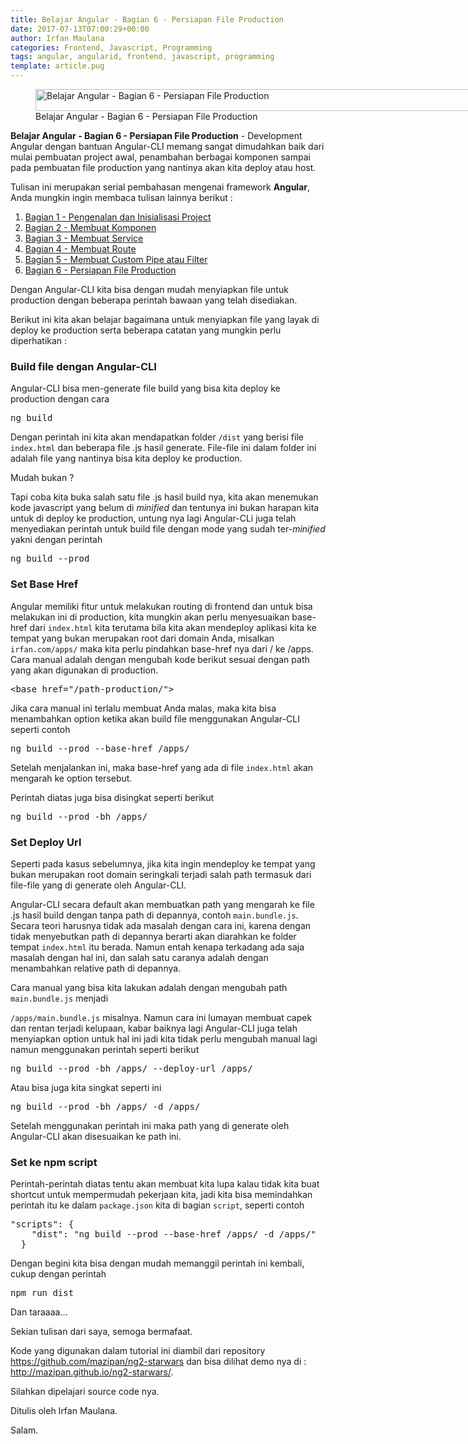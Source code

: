 ```yaml
---
title: Belajar Angular - Bagian 6 - Persiapan File Production
date: 2017-07-13T07:00:29+00:00
author: Irfan Maulana
categories: Frontend, Javascript, Programming
tags: angular, angularid, frontend, javascript, programming
template: article.pug
---
```

<figure style="width: 825px" class="wp-caption aligncenter"><img src="https://mazipan.github.io/wp-contents/images/belajar-angular-bagian-6-mazipanneh.jpg" alt="Belajar Angular - Bagian 6 - Persiapan File Production" width="825" height="35" /><figcaption class="wp-caption-text">Belajar Angular - Bagian 6 - Persiapan File Production</figcaption></figure> 

**Belajar Angular - Bagian 6 - Persiapan File Production** - Development Angular dengan bantuan Angular-CLI memang sangat dimudahkan baik dari mulai pembuatan project awal, penambahan berbagai komponen sampai pada pembuatan file production yang nantinya akan kita deploy atau host.

<span class="more"></span>

Tulisan ini merupakan serial pembahasan mengenai framework **Angular**, Anda mungkin ingin membaca tulisan lainnya berikut :

  1. <a title="belajar-angular-bagian-1-pengenalan-dan-inisialisasi-project" href="https://mazipanneh.com/blog/2017/05/belajar-angular-bagian-1-pengenalan-dan-inisialisasi-project/" target="_blank" rel="noopener noreferrer">Bagian 1 - Pengenalan dan Inisialisasi Project</a>
  2. <a title="belajar-angular-bagian-2-membuat-komponen" href="http://mazipanneh.com/blog/2017/05/belajar-angular-bagian-2-membuat-komponen/" target="_blank" rel="noopener noreferrer">Bagian 2 - Membuat Komponen</a>
  3. <a title="belajar-angular-bagian-3-membuat-service" href="https://mazipanneh.com/blog/2017/05/belajar-angular-bagian-3-membuat-service/" target="_blank" rel="noopener noreferrer">Bagian 3 - Membuat Service</a>
  4. <a title="belajar-angular-bagian-4-membuat-route" href="http://mazipanneh.com/blog/2017/06/belajar-angular-bagian-4-membuat-route/" target="_blank" rel="noopener noreferrer">Bagian 4 - Membuat Route</a>
  5. <a title="belajar-angular-bagian-5-membuat-custom-pipe-atau-filter" href="http://mazipanneh.com/blog/2017/06/belajar-angular-bagian-5-membuat-custom-pipe-atau-filter/" target="_blank" rel="noopener noreferrer">Bagian 5 - Membuat Custom Pipe atau Filter</a>
  6. <a title="belajar-angular-bagian-6-persiapan-file-production" href="http://mazipanneh.com/blog/2017/07/belajar-angular-bagian-6-persiapan-file-production/" target="_blank" rel="noopener noreferrer">Bagian 6 - Persiapan File Production</a>

Dengan Angular-CLI kita bisa dengan mudah menyiapkan file untuk production dengan beberapa perintah bawaan yang telah disediakan.

Berikut ini kita akan belajar bagaimana untuk menyiapkan file yang layak di deploy ke production serta beberapa catatan yang mungkin perlu diperhatikan :

### Build file dengan Angular-CLI

Angular-CLI bisa men-generate file build yang bisa kita deploy ke production dengan cara

<pre>ng build
</pre>

Dengan perintah ini kita akan mendapatkan folder `/dist` yang berisi file `index.html` dan beberapa file .js hasil generate. File-file ini dalam folder ini adalah file yang nantinya bisa kita deploy ke production.

Mudah bukan ?

Tapi coba kita buka salah satu file .js hasil build nya, kita akan menemukan kode javascript yang belum di _minified_ dan tentunya ini bukan harapan kita untuk di deploy ke production, untung nya lagi Angular-CLi juga telah menyediakan perintah untuk build file dengan mode yang sudah ter-_minified_ yakni dengan perintah

<pre>ng build --prod
</pre>

### Set Base Href

Angular memiliki fitur untuk melakukan routing di frontend dan untuk bisa melakukan ini di production, kita mungkin akan perlu menyesuaikan base-href dari `index.html` kita terutama bila kita akan mendeploy aplikasi kita ke tempat yang bukan merupakan root dari domain Anda, misalkan `irfan.com/apps/` maka kita perlu pindahkan base-href nya dari / ke /apps. Cara manual adalah dengan mengubah kode berikut sesuai dengan path yang akan digunakan di production.

<pre>&lt;base href="/path-production/"&gt;
</pre>

Jika cara manual ini terlalu membuat Anda malas, maka kita bisa menambahkan option ketika akan build file menggunakan Angular-CLI seperti contoh

<pre>ng build --prod --base-href /apps/
</pre>

Setelah menjalankan ini, maka base-href yang ada di file `index.html` akan mengarah ke option tersebut.

Perintah diatas juga bisa disingkat seperti berikut

<pre>ng build --prod -bh /apps/
</pre>

### Set Deploy Url

Seperti pada kasus sebelumnya, jika kita ingin mendeploy ke tempat yang bukan merupakan root domain seringkali terjadi salah path termasuk dari file-file yang di generate oleh Angular-CLI.

Angular-CLI secara default akan membuatkan path yang mengarah ke file .js hasil build dengan tanpa path di depannya, contoh `main.bundle.js`. Secara teori harusnya tidak ada masalah dengan cara ini, karena dengan tidak menyebutkan path di depannya berarti akan diarahkan ke folder tempat `index.html` itu berada. Namun entah kenapa terkadang ada saja masalah dengan hal ini, dan salah satu caranya adalah dengan menambahkan relative path di depannya.

Cara manual yang bisa kita lakukan adalah dengan mengubah path `main.bundle.js` menjadi
  
`/apps/main.bundle.js` misalnya. Namun cara ini lumayan membuat capek dan rentan terjadi kelupaan, kabar baiknya lagi Angular-CLI juga telah menyiapkan option untuk hal ini jadi kita tidak perlu mengubah manual lagi namun menggunakan perintah seperti berikut

<pre>ng build --prod -bh /apps/ --deploy-url /apps/
</pre>

Atau bisa juga kita singkat seperti ini

<pre>ng build --prod -bh /apps/ -d /apps/
</pre>

Setelah menggunakan perintah ini maka path yang di generate oleh Angular-CLI akan disesuaikan ke path ini.

### Set ke npm script

Perintah-perintah diatas tentu akan membuat kita lupa kalau tidak kita buat shortcut untuk mempermudah pekerjaan kita, jadi kita bisa memindahkan perintah itu ke dalam `package.json` kita di bagian `script`, seperti contoh

<pre>"scripts": {
    "dist": "ng build --prod --base-href /apps/ -d /apps/"
  }
</pre>

Dengan begini kita bisa dengan mudah memanggil perintah ini kembali, cukup dengan perintah

<pre>npm run dist
</pre>

Dan taraaaa&#8230;

Sekian tulisan dari saya, semoga bermafaat.

Kode yang digunakan dalam tutorial ini diambil dari repository <a href="https://github.com/mazipan/ng2-starwars" target="_blank" rel="noopener noreferrer">https://github.com/mazipan/ng2-starwars</a> dan bisa dilihat demo nya di : <a href="http://mazipan.github.io/ng2-starwars/" target="_blank" rel="noopener noreferrer">http://mazipan.github.io/ng2-starwars/</a>.

Silahkan dipelajari source code nya.

Ditulis oleh Irfan Maulana.

Salam.